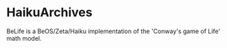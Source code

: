 # HaikuArchives
BeLife is a BeOS/Zeta/Haiku implementation of the 'Conway's game of Life' math model.
